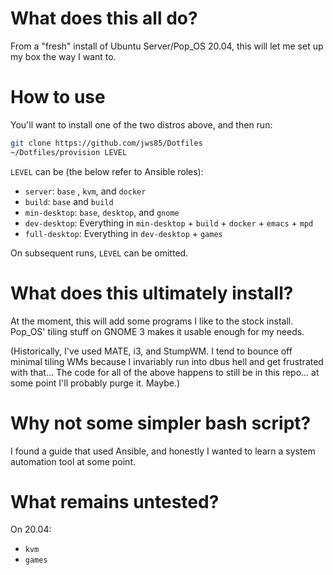 # What does this all do?

From a "fresh" install of Ubuntu Server/Pop_OS 20.04, this will let me
set up my box the way I want to.

# How to use

You'll want to install one of the two distros above, and then run:

```bash
git clone https://github.com/jws85/Dotfiles
~/Dotfiles/provision LEVEL
```

`LEVEL` can be (the below refer to Ansible roles):

- `server`: `base` , `kvm`, and `docker`
- `build`: `base` and `build`
- `min-desktop`: `base`, `desktop`, and `gnome`
- `dev-desktop`: Everything in `min-desktop` + `build` + `docker` +
  `emacs` + `mpd`
- `full-desktop`: Everything in `dev-desktop` + `games`

On subsequent runs, `LEVEL` can be omitted.

# What does this ultimately install?

At the moment, this will add some programs I like to the stock
install.  Pop_OS' tiling stuff on GNOME 3 makes it usable enough for
my needs.

(Historically, I've used MATE, i3, and StumpWM.  I tend to bounce off
minimal tiling WMs because I invariably run into dbus hell and get
frustrated with that...  The code for all of the above happens to
still be in this repo... at some point I'll probably purge it.
Maybe.)

# Why not some simpler bash script?

I found a guide that used Ansible, and honestly I wanted to learn a
system automation tool at some point.

# What remains untested?

On 20.04:

- `kvm`
- `games`
